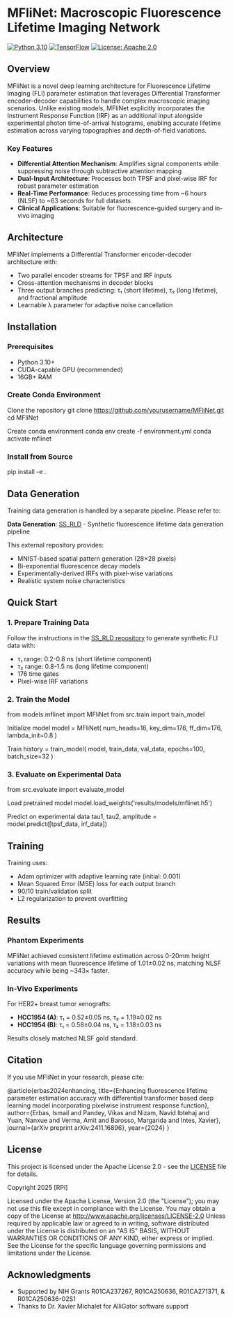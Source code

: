 # MFliNet: Macroscopic Fluorescence Lifetime Imaging Network

[![Python 3.10](https://img.shields.io/badge/python-3.10-blue.svg)](https://www.python.org/downloads/release/python-3100/)
[![TensorFlow](https://img.shields.io/badge/TensorFlow-2.x-orange.svg)](https://www.tensorflow.org/)
[![License: Apache 2.0](https://img.shields.io/badge/License-Apache%202.0-blue.svg)](https://opensource.org/licenses/Apache-2.0)

## Overview

MFliNet is a novel deep learning architecture for Fluorescence Lifetime Imaging (FLI) parameter estimation that leverages Differential Transformer encoder-decoder capabilities to handle complex macroscopic imaging scenarios. Unlike existing models, MFliNet explicitly incorporates the Instrument Response Function (IRF) as an additional input alongside experimental photon time-of-arrival histograms, enabling accurate lifetime estimation across varying topographies and depth-of-field variations.

### Key Features

- **Differential Attention Mechanism**: Amplifies signal components while suppressing noise through subtractive attention mapping
- **Dual-Input Architecture**: Processes both TPSF and pixel-wise IRF for robust parameter estimation
- **Real-Time Performance**: Reduces processing time from ~6 hours (NLSF) to ~63 seconds for full datasets
- **Clinical Applications**: Suitable for fluorescence-guided surgery and in-vivo imaging

## Architecture

MFliNet implements a Differential Transformer encoder-decoder architecture with:
- Two parallel encoder streams for TPSF and IRF inputs
- Cross-attention mechanisms in decoder blocks
- Three output branches predicting: τ₁ (short lifetime), τ₂ (long lifetime), and fractional amplitude
- Learnable λ parameter for adaptive noise cancellation

## Installation

### Prerequisites

- Python 3.10+
- CUDA-capable GPU (recommended)
- 16GB+ RAM

### Create Conda Environment

Clone the repository
git clone https://github.com/yourusername/MFliNet.git
cd MFliNet

Create conda environment
conda env create -f environment.yml
conda activate mflinet



### Install from Source

pip install -e .



## Data Generation

Training data generation is handled by a separate pipeline. Please refer to:

**Data Generation**: [SS_RLD](https://github.com/vkp217/SS_RLD/tree/main/src/ss) - Synthetic fluorescence lifetime data generation pipeline

This external repository provides:
- MNIST-based spatial pattern generation (28×28 pixels)
- Bi-exponential fluorescence decay models
- Experimentally-derived IRFs with pixel-wise variations
- Realistic system noise characteristics

## Quick Start

### 1. Prepare Training Data

Follow the instructions in the [SS_RLD repository](https://github.com/vkp217/SS_RLD/tree/main/src/ss) to generate synthetic FLI data with:
- τ₁ range: 0.2-0.8 ns (short lifetime component)
- τ₂ range: 0.8-1.5 ns (long lifetime component)
- 176 time gates
- Pixel-wise IRF variations

### 2. Train the Model

from models.mflinet import MFliNet
from src.train import train_model

Initialize model
model = MFliNet(
num_heads=16,
key_dim=176,
ff_dim=176,
lambda_init=0.8
)

Train
history = train_model(
model,
train_data,
val_data,
epochs=100,
batch_size=32
)



### 3. Evaluate on Experimental Data

from src.evaluate import evaluate_model

Load pretrained model
model.load_weights('results/models/mflinet.h5')

Predict on experimental data
tau1, tau2, amplitude = model.predict([tpsf_data, irf_data])

## Training

Training uses:
- Adam optimizer with adaptive learning rate (initial: 0.001)
- Mean Squared Error (MSE) loss for each output branch
- 90/10 train/validation split
- L2 regularization to prevent overfitting

## Results

### Phantom Experiments

MFliNet achieved consistent lifetime estimation across 0-20mm height variations with mean fluorescence lifetime of 1.01±0.02 ns, matching NLSF accuracy while being ~343× faster.

### In-Vivo Experiments

For HER2+ breast tumor xenografts:
- **HCC1954 (A)**: τ₁ = 0.52±0.05 ns, τ₂ = 1.19±0.02 ns
- **HCC1954 (B)**: τ₁ = 0.58±0.04 ns, τ₂ = 1.18±0.03 ns

Results closely matched NLSF gold standard.

## Citation

If you use MFliNet in your research, please cite:

@article{erbas2024enhancing,
title={Enhancing fluorescence lifetime parameter estimation accuracy with differential transformer based deep learning model incorporating pixelwise instrument response function},
author={Erbas, Ismail and Pandey, Vikas and Nizam, Navid Ibtehaj and Yuan, Nanxue and Verma, Amit and Barosso, Margarida and Intes, Xavier},
journal={arXiv preprint arXiv:2411.16896},
year={2024}
}


## License

This project is licensed under the Apache License 2.0 - see the [LICENSE](LICENSE) file for details.

Copyright 2025 [RPI]

Licensed under the Apache License, Version 2.0 (the "License");
you may not use this file except in compliance with the License.
You may obtain a copy of the License at http://www.apache.org/licenses/LICENSE-2.0
Unless required by applicable law or agreed to in writing, software
distributed under the License is distributed on an "AS IS" BASIS,
WITHOUT WARRANTIES OR CONDITIONS OF ANY KIND, either express or implied.
See the License for the specific language governing permissions and
limitations under the License.


## Acknowledgments

- Supported by NIH Grants R01CA237267, R01CA250636, R01CA271371, & R01CA250636-02S1
- Thanks to Dr. Xavier Michalet for AlliGator software support
